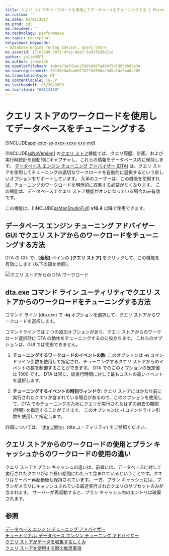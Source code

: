 ```yaml
---
title: クエリ ストアのワークロードを使用してデータベースをチューニングする | Microsoft Docs
ms.custom: ''
ms.date: 03/01/2017
ms.prod: sql
ms.reviewer: ''
ms.technology: performance
ms.topic: conceptual
helpviewer_keywords:
- Database Engine Tuning Advisor, Query Store
ms.assetid: 17107549-5073-4fa2-8ee7-5ed33b38821e
author: julieMSFT
ms.author: jrasnick
ms.openlocfilehash: 4abca73a7d1ac259034987a494f5d7395b507a3a
ms.sourcegitcommit: 58158eda0aa0d7f87f9d958ae349a14c0ba8a209
ms.translationtype: HT
ms.contentlocale: ja-JP
ms.lasthandoff: 03/30/2020
ms.locfileid: "68113169"
---
```

# <a name="tuning-database-using-workload-from-query-store"></a>クエリ ストアのワークロードを使用してデータベースをチューニングする
[!INCLUDE[appliesto-ss-xxxx-xxxx-xxx-md](../../includes/appliesto-ss-xxxx-xxxx-xxx-md.md)]


[!INCLUDE[ssNoVersion](../../includes/ssnoversion-md.md)] の[クエリ ストア](../../relational-databases/performance/how-query-store-collects-data.md)機能では、クエリ履歴、計画、および実行時統計を自動的にキャプチャし、これらの情報をデータベース内に保持します。 [データベース エンジン チューニング アドバイザー (DTA)](../../relational-databases/performance/database-engine-tuning-advisor.md) は、クエリ ストアを使用してチューニングの適切なワークロードを自動的に選択するという新しいオプションをサポートしています。 大半のユーザーは、この機能を使用すれば、チューニングのワークロードを明示的に収集する必要がなくなります。 この機能は、データベースでクエリ ストア機能がオンになっている場合のみ有効です。 
  
この機能は、[!INCLUDE[ssManStudioFull](../../includes/ssmanstudiofull-md.md)] **v16.4** 以降で使用できます。 
  
## <a name="how-to-tune-a-workload-from-query-store-in-database-engine-tuning-advisor-gui"></a>データベース エンジン チューニング アドバイザー GUI でクエリ ストアからのワークロードをチューニングする方法
DTA の GUI で、**[全般]** ペインの **[クエリ ストア]** をクリックして、この機能を有効にします (以下の図を参照)。

![クエリ ストアからの DTA ワークロード](../../relational-databases/performance/media/dta-workload-from-query-store.gif)
 
## <a name="how-to-tune-a-workload-from-query-store-in-dtaexe-command-line-utility"></a>dta.exe コマンド ライン ユーティリティでクエリ ストアからのワークロードをチューニングする方法
コマンド ライン (dta.exe) で **-iq** オプションを選択して、クエリ ストアからワークロードを選択します。 

コマンドラインでは 2 つの追加オプションがあり、クエリ ストアからのワークロード選択時に DTA の動作をチューニングするのに役立ちます。 これらのオプションは、GUI では使用できません。
  1. **チューニングするワークロードのイベントの数**: このオプションは **-n** コマンドライン引数を使用して指定され、チューニングするクエリ ストアからのイベントの数を制御することができます。 DTA でのこのオプションの既定値は 1000 です。 DTA は常に、総実行時間に対して最もコストの高いイベントを選択します。 
  
  2. **チューニングするイベントの時刻ウィンドウ**: クエリ ストアにはかなり前に実行されたクエリが含まれている場合があるので、このオプションを使用して、DTA でのチューニングのためにクエリが実行されたはずの過去の期間 (時間) を指定することができます。 このオプションは **-I** コマンドライン引数を使用して指定します。 

詳細については、「[dta Utility](../../tools/dta/dta-utility.md)」(dta ユーティリティ) をご参照ください。

## <a name="difference-between-using-workload-from-query-store-and-plan-cache"></a>クエリ ストアからのワークロードの使用とプラン キャッシュからのワークロードの使用の違い 
クエリ ストアとプラン キャッシュの違いは、前者には、データベースに対して実行されたクエリがより長い期間にわたって含まれているということです。クエリはサーバー再起動後も保持されています。 一方、プラン キャッシュには、プランがメモリにキャッシュされている最近実行されたクエリのサブセットのみが含まれます。 サーバーが再起動すると、プラン キャッシュ内のエントリは破棄されます。

## <a name="see-also"></a>参照  
[データベース エンジン チューニング アドバイザー](../../relational-databases/performance/database-engine-tuning-advisor.md)     
[チュートリアル: データベース エンジン チューニング アドバイザー](../../tools/dta/tutorial-database-engine-tuning-advisor.md)        
[クエリ ストアがデータを収集するしくみ](../../relational-databases/performance/how-query-store-collects-data.md)     
[クエリ ストアを使用する際の推奨事項](../../relational-databases/performance/best-practice-with-the-query-store.md)
